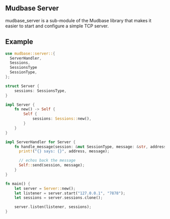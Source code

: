 ## Mudbase Server
mudbase_server is a sub-module of the Mudbase library that makes it  
easier to start and configure a simple TCP server.

## Example

```rust
use mudbase::server::{
  ServerHandler,
  Sessions,
  SessionsType
  SessionType,
};

struct Server {
    sessions: SessionsType,
}

impl Server {
    fn new() -> Self {
        Self {
            sessions: Sessions::new(),
        }
    }
}

impl ServerHandler for Server {
    fn handle_message(session: &mut SessionType, message: &str, address: &str) {
      print!("{} says: {}", address, message);  

      // echos back the message
      Self::send(session, message);
    }
}

fn main() {
    let server = Server::new();
    let listener = server.start("127.0.0.1", "7878");
    let sessions = server.sessions.clone();

    server.listen(listener, sessions);
}
```
